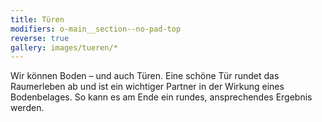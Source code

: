 ```yaml
---
title: Türen
modifiers: o-main__section--no-pad-top
reverse: true
gallery: images/tueren/*
---
```

<span class="c-headline c-headline--text-sizing c-headline--inline">Wir können Boden – und auch Türen.</span> Eine schöne Tür rundet das Raumerleben ab und ist ein wichtiger Partner in der Wirkung eines Bodenbelages. So kann es am Ende ein rundes, ansprechendes Ergebnis werden.

